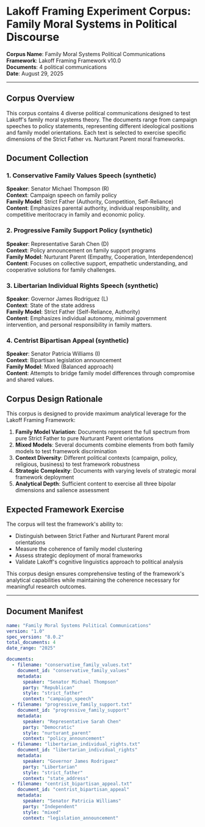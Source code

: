 # Lakoff Framing Experiment Corpus: Family Moral Systems in Political Discourse

**Corpus Name**: Family Moral Systems Political Communications  
**Framework**: Lakoff Framing Framework v10.0  
**Documents**: 4 political communications  
**Date**: August 29, 2025  

---

## Corpus Overview

This corpus contains 4 diverse political communications designed to test Lakoff's family moral systems theory. The documents range from campaign speeches to policy statements, representing different ideological positions and family model orientations. Each text is selected to exercise specific dimensions of the Strict Father vs. Nurturant Parent moral frameworks.

## Document Collection

### 1. Conservative Family Values Speech (synthetic)
**Speaker**: Senator Michael Thompson (R)  
**Context**: Campaign speech on family policy  
**Family Model**: Strict Father (Authority, Competition, Self-Reliance)  
**Content**: Emphasizes parental authority, individual responsibility, and competitive meritocracy in family and economic policy.

### 2. Progressive Family Support Policy (synthetic)  
**Speaker**: Representative Sarah Chen (D)  
**Context**: Policy announcement on family support programs  
**Family Model**: Nurturant Parent (Empathy, Cooperation, Interdependence)  
**Content**: Focuses on collective support, empathetic understanding, and cooperative solutions for family challenges.

### 3. Libertarian Individual Rights Speech (synthetic)
**Speaker**: Governor James Rodriguez (L)  
**Context**: State of the state address  
**Family Model**: Strict Father (Self-Reliance, Authority)  
**Content**: Emphasizes individual autonomy, minimal government intervention, and personal responsibility in family matters.

### 4. Centrist Bipartisan Appeal (synthetic)
**Speaker**: Senator Patricia Williams (I)  
**Context**: Bipartisan legislation announcement  
**Family Model**: Mixed (Balanced approach)  
**Content**: Attempts to bridge family model differences through compromise and shared values.


## Corpus Design Rationale

This corpus is designed to provide maximum analytical leverage for the Lakoff Framing Framework:

1. **Family Model Variation**: Documents represent the full spectrum from pure Strict Father to pure Nurturant Parent orientations
2. **Mixed Models**: Several documents combine elements from both family models to test framework discrimination
3. **Context Diversity**: Different political contexts (campaign, policy, religious, business) to test framework robustness
4. **Strategic Complexity**: Documents with varying levels of strategic moral framework deployment
5. **Analytical Depth**: Sufficient content to exercise all three bipolar dimensions and salience assessment

## Expected Framework Exercise

The corpus will test the framework's ability to:
- Distinguish between Strict Father and Nurturant Parent moral orientations
- Measure the coherence of family model clustering
- Assess strategic deployment of moral frameworks
- Validate Lakoff's cognitive linguistics approach to political analysis

This corpus design ensures comprehensive testing of the framework's analytical capabilities while maintaining the coherence necessary for meaningful research outcomes.

---

## Document Manifest

```yaml
name: "Family Moral Systems Political Communications"
version: "1.0"
spec_version: "8.0.2"
total_documents: 4
date_range: "2025"

documents:
  - filename: "conservative_family_values.txt"
    document_id: "conservative_family_values"
    metadata:
      speaker: "Senator Michael Thompson"
      party: "Republican"
      style: "strict_father"
      context: "campaign_speech"
  - filename: "progressive_family_support.txt"
    document_id: "progressive_family_support"
    metadata:
      speaker: "Representative Sarah Chen"
      party: "Democratic"
      style: "nurturant_parent"
      context: "policy_announcement"
  - filename: "libertarian_individual_rights.txt"
    document_id: "libertarian_individual_rights"
    metadata:
      speaker: "Governor James Rodriguez"
      party: "Libertarian"
      style: "strict_father"
      context: "state_address"
  - filename: "centrist_bipartisan_appeal.txt"
    document_id: "centrist_bipartisan_appeal"
    metadata:
      speaker: "Senator Patricia Williams"
      party: "Independent"
      style: "mixed"
      context: "legislation_announcement"
```
